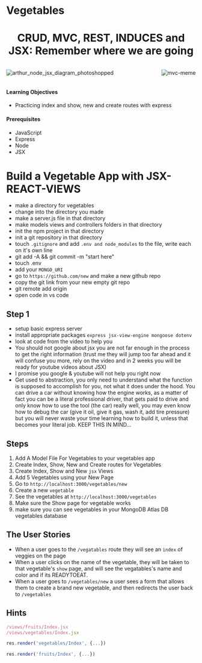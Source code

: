 # Vegetables

<center>

# CRUD, MVC, REST, INDUCES and JSX: Remember where we are going

<div style="display: flex; justify-content: space-between;">

![arthur_node_jsx_diagram_photoshopped](https://media.git.generalassemb.ly/user/15881/files/c2cf4100-2e61-11eb-913c-d8b656fd9709)

![mvc-meme](https://media.git.generalassemb.ly/user/15881/files/24990200-9460-11ea-8f91-a81163b612d5)
</div>
</center>

#### Learning Objectives

- Practicing index and show, new and create routes with express

#### Prerequisites

- JavaScript
- Express
- Node
- JSX

# Build a Vegetable App with JSX-REACT-VIEWS

- make a directory for vegetables
- change into the directory you made
- make a server.js file in that directory
- make models views and controllers folders in that directory
- init the npm project in that directory
- init a git repository in that directory
- touch `.gitignore` and add `.env and node_modules` to the file, write each on it's own line
- git add -A && git commit -m "start here"
- touch .env
- add your `MONGO_URI`
- go to `https://github.com/new` and make a new github repo
- copy the git link from your new empty git repo
- git remote add origin <link-here>
- open code in vs code

## Step 1
- setup basic express server
- install appropriate packages `express jsx-view-engine mongoose dotenv`
- look at code from the video to help you
- You should not google about jsx you are not far enough in the process to get the right information (trust me they will jump too far ahead and it will confuse you more, rely on the video and in 2 weeks you will be ready for youtube videos about JSX)
- I promise you google & youtube will not help you right now
- Get used to abstraction, you only need to understand what the function is supposed to accomplish for you, not what it does under the hood. You can drive a car without knowing how the engine works, as a matter of fact you can be a literal professional driver, that gets paid to drive and only know how to use the tool (the car) really well, you may even know how to debug the car (give it oil, give it gas, wash it, add tire pressure) but you will never waste your time learning how to build it, unless that becomes your literal job. KEEP THIS IN MIND...


## Steps

1. Add A Model File For Vegetables to your vegetables app
1. Create Index, Show, New and Create routes for Vegetables
1. Create Index, Show and New `jsx` Views
1. Add 5 Vegetables using your New Page
1. Go to `http://localhost:3000/vegetables/new`
1. Create a new `vegetable`
1. See the vegetables at `http://localhost:3000/vegetables`
1. Make sure the Show page for vegetable works
1. make sure you can see vegetables in your MongoDB Atlas DB vegetables database


## The User Stories

- When a user goes to the `/vegatables` route they will see an `index` of veggies on the page
- When a user clicks on the name of the vegetable, they will be taken to that vegetable's `show` page, and will see the vegatables's name and color and if its READYTOEAT.
- When a user goes to `/vegetables/new` a user sees a form that allows them to create a brand new vegetable, and then redirects the user back to `/vegetables`


## Hints
```js
/views/fruits/Index.jsx
/views/vegetables/Index.jsx

res.render('vegetables/Index', {...})

res.render('fruits/Index', {...})
```
